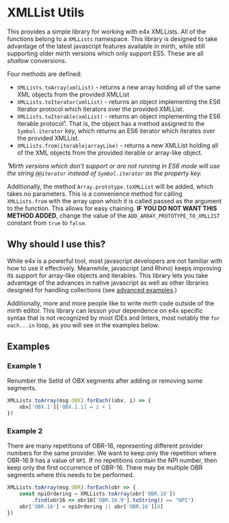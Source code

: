 # XMLList Utils
This provides a simple library for working with e4x XMLLists. All of the
functions belong to a `XMLLists` namespace. This library is designed to take
advantage of the latest javascript features available in mirth, while still
supporting older mirth versions which only support ES5. These are all
*shallow* conversions.

Four methods are defined:
- `XMLLists.toArray(xmlList)` - returns a new array holding all of the same XML
  objects from the provided XMLList
- `XMLLists.toIterator(xmlList)` - returns an object implementing the ES6
  Iterator protocol which iterators over the provided XMLList.
- `XMLLists.toIterable(xmlList)` - returns an object implementing the ES6
  Iterable protocol¹. That is, the object has a method assigned to the
  `Symbol.iterator` key, which returns an ES6 iterator which iterates over
  the provided XMLList.
- `XMLLists.from(iterable|arrayLike)` - returns a new XMLList holding all of the
  XML objects from the provided iterable or array-like object.

_¹Mirth versions which don't support or are not running in ES6 mode will use
the string `@@iterator` instead of `Symbol.iterator` as the property key._

Additionally, the method `Array.prototype.toXMLList` will be added, which takes
no parameters. This is a convenience method for calling `XMLLists.from`
with the array upon which it is called passed as the argument to the function.
This allows for easy chaining. **IF YOU DO NOT WANT THIS METHOD ADDED**, change
the value of the `ADD_ARRAY_PROTOTYPE_TO_XMLLIST` constant from `true` to
`false`.

## Why should I use this?
While e4x is a powerful tool, most javascript developers are not familiar with
how to use it effectively. Meanwhile, javascript (and Rhino) keeps improving
its support for array-like objects and iterables. This library lets you take
advantage of the advances in native javascript as well as other libraries
designed for handling collections (see [advanced examples](advanced_examples).)

Additionally, more and more people like to write mirth code outside of the
mirth editor. This library can lesson your dependence on e4x specific syntax
that is not recognized by most IDEs and linters, most notably the
`for each...in` loop, as you will see in the examples below.

## Examples

### Example 1
Renumber the SetId of OBX segments after adding or removing some segments.

```javascript
XMLLists.toArray(msg.OBX).forEach((obx, i) => {
    obx['OBX.1']['OBX.1.1] = i + 1
})
```

### Example 2
There are many repetitions of OBR-16, representing different provider numbers
for the same provider. We want to keep only the repetition where OBR-16.9 has a
value of `NPI`. If no repetitions contain the NPI number, then keep only the
first occurrence of OBR-16. There may be multiple OBR segments where this needs
to be performed.

```javascript
XMLLists.toArray(msg.OBR).forEach(obr => {
    const npiOrdering = XMLLists.toArray(obr['OBR.16'])
        .find(obr16 => obr16['OBR.16.9'].toString() == "NPI")
    obr['OBR.16'] = npiOrdering || obr['OBR.16'][0]
})
```
